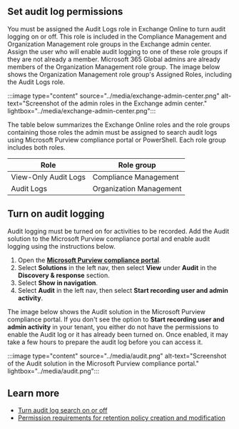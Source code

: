 ## Set audit log permissions

You must be assigned the Audit Logs role in Exchange Online to turn audit logging on or off. This role is included in the Compliance Management and Organization Management role groups in the Exchange admin center. Assign the user who will enable audit logging to one of these role groups if they are not already a member. Microsoft 365 Global admins are already members of the Organization Management role group. The image below shows the Organization Management role group's Assigned Roles, including the Audit Logs role.

 :::image type="content" source="../media/exchange-admin-center.png" alt-text="Screenshot of the admin roles in the Exchange admin center." lightbox="../media/exchange-admin-center.png":::

The table below summarizes the Exchange Online roles and the role groups containing those roles the admin must be assigned to search audit logs using Microsoft Purview compliance portal or PowerShell. Each role group includes both roles.

|  Role | Role group  |
|---|---|
| View-Only Audit Logs  |Compliance Management   |
|  Audit Logs |  Organization Management |

## Turn on audit logging

Audit logging must be turned on for activities to be recorded. Add the Audit solution to the Microsoft Purview compliance portal and enable audit logging using the instructions below.

1. Open the [**Microsoft Purview compliance portal**](https://compliance.microsoft.com?azure-portal=true).
1. Select **Solutions** in the left nav, then select **View** under **Audit** in the **Discovery & response** section.
1. Select **Show in navigation**.
1. Select **Audit** in the left nav, then select **Start recording user and admin activity**.

The image below shows the Audit solution in the Microsoft Purview compliance portal. If you don't see the option to **Start recording user and admin activity** in your tenant, you either do not have the permissions to enable the Audit log or it has already been turned on. Once enabled, it may take a few hours to prepare the audit log before you can access it.

:::image type="content" source="../media/audit.png" alt-text="Screenshot of the Audit solution in the Microsoft Purview compliance portal." lightbox="../media/audit.png":::

## Learn more

- [Turn audit log search on or off](/microsoft-365/compliance/turn-audit-log-search-on-or-off?azure-portal=true)
- [Permission requirements for retention policy creation and modification](/microsoft-365/compliance/audit-log-retention-policies%23before-you-begin?azure-portal=true)
